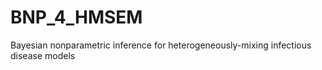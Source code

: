 # BNP_4_HMSEM
Bayesian nonparametric inference for heterogeneously-mixing infectious disease models
